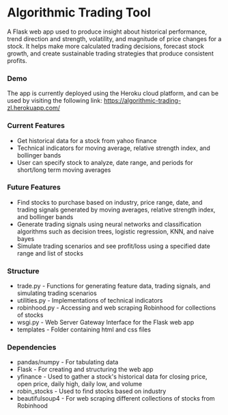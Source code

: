# Algorithmic Trading Tool
A Flask web app used to produce insight about historical performance, trend direction and strength, volatility, and magnitude of price changes for a stock. It helps make more calculated trading decisions, forecast stock growth, and create sustainable trading strategies that produce consistent profits. 

### Demo
The app is currently deployed using the Heroku cloud platform, and can be used by visiting the following link: https://algorithmic-trading-zl.herokuapp.com/

### Current Features
- Get historical data for a stock from yahoo finance
- Technical indicators for moving average, relative strength index, and bollinger bands
- User can specify stock to analyze, date range, and periods for short/long term moving averages

### Future Features
- Find stocks to purchase based on industry, price range, date, and trading signals generated by moving averages, relative strength index, and bollinger bands
- Generate trading signals using neural networks and classification algorithms such as decision trees, logistic regression, KNN, and naive bayes
- Simulate trading scenarios and see profit/loss using a specified date range and list of stocks

### Structure
- trade.py - Functions for generating feature data, trading signals, and simulating trading scenarios
- utilities.py - Implementations of technical indicators
- robinhood.py - Accessing and web scraping Robinhood for collections of stocks
- wsgi.py - Web Server Gateway Interface for the Flask web app
- templates - Folder containing html and css files

### Dependencies
- pandas/numpy - For tabulating data 
- Flask - For creating and structuring the web app
- yfinance - Used to gather a stock's historical data for closing price, open price, daily high, daily low, and volume
- robin_stocks - Used to find stocks based on industry
- beautifulsoup4 - For web scraping different collections of stocks from Robinhood


